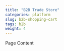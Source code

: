 ```yaml
---
title: "B2B Trade Store"
categories: platform
slug: b2b-shopping-cart
tags: b2b
weight: 4
---
```

Page Content